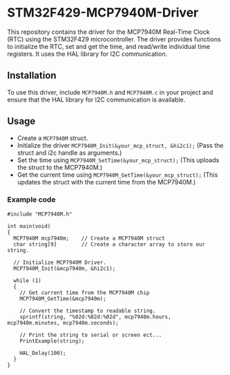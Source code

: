 # STM32F429-MCP7940M-Driver

This repository contains the driver for the MCP7940M Real-Time Clock (RTC) using the STM32F429 microcontroller. The driver provides functions to initialize the RTC, set and get the time, and read/write individual time registers. It uses the HAL library for I2C communication.

## Installation
To use this driver, include `MCP7940M.h` and `MCP7940M.c` in your project and ensure that the HAL library for I2C communication is available.

## Usage
- Create a `MCP7940M` struct.
- Initialize the driver `MCP7940M_Init(&your_mcp_struct, &hi2c1);` (Pass the struct and i2c handle as arguments.)
- Set the time using `MCP7940M_SetTime(&your_mcp_struct);` (This uploads the struct to the MCP7940M.)
- Get the current time using `MCP7940M_GetTime(&your_mcp_struct);` (This updates the struct with the current time from the MCP7940M.)

### Example code

```
#include "MCP7940M.h"

int main(void)
{
  MCP7940M mcp7940m;    // Create a MCP7940M struct
  char string[9]        // Create a character array to store our string.

  // Initialize MCP7940M Driver.
  MCP7940M_Init(&mcp7940m, &hi2c1);

  while (1) 
  {
    // Get current time from the MCP7940M chip
    MCP7940M_GetTime(&mcp7940m);

    // Convert the timestamp to readable string.
    sprintf(string, "%02d:%02d:%02d", mcp7940m.hours, mcp7940m.minutes, mcp7940m.seconds);

    // Print the string to serial or screen ect...
    PrintExample(string);

    HAL_Delay(100);
  }
}
```
